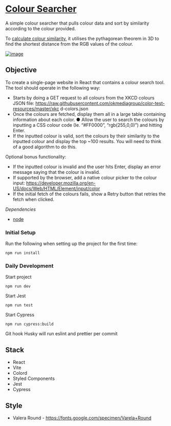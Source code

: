 # [Colour Searcher](https://coloursearcher.netlify.app/)

A simple colour searcher that pulls colour data and sort by similarity according to the colour provided.

To [calculate colour similarity](https://github.com/hjpunzalan/colour-searcher/blob/0a75a69de19db310807887cae05e36fbeaa74cfc/src/lib/utils.ts#L5), it utilises the pythagorean theorem in 3D to find the shortest distance from the RGB values of the colour.

[![image](https://user-images.githubusercontent.com/47600145/212788889-f138a700-a124-450f-b00d-ce830d9deedd.png)](https://www.mathsisfun.com/geometry/images/pythagoras-3d-a.svg)

## Objective

To create a single-page website in React that contains a colour search tool. The tool should
operate in the following way:

- Starts by doing a GET request to all colours from the XKCD colours JSON file:
  https://raw.githubusercontent.com/okmediagroup/color-test-resources/master/xkc
  d-colors.json
- Once the colours are fetched, display them all in a large table containing information
  about each color.
  ● Allow the user to search the colours by inputting a CSS colour code (Ie. “#FF0000”,
  “rgb(255,0,0)”) and hitting Enter.
- If the inputted colour is valid, sort the colours by their similarity to the inputted
  colour and display the top ~100 results. You will need to think of a good algorithm to
  do this.

Optional bonus functionality:

- If the inputted colour is invalid and the user hits Enter, display an error message
  saying that the colour is invalid.
- If supported by the browser, add a native colour picker to the colour input:
  https://developer.mozilla.org/en-US/docs/Web/HTML/Element/input/color
- If the initial fetch of the colours fails, show a Retry button that retries the fetch when
  clicked.

_Dependencies_

- [node](https://nodejs.org/en/)

### **Initial Setup**

Run the following when setting up the project for the first time:

```
npm run install
```

### **Daily Development**

Start project

```
npm run dev
```

Start Jest

```
npm run test
```

Start Cypress

```
npm run cypress:build
```

Git hook Husky will run eslint and prettier per commit

## Stack

- React
- Vite
- Colord
- Styled Components
- Jest
- Cypress

## Style

- Valera Round - https://fonts.google.com/specimen/Varela+Round
